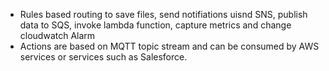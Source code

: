 - Rules based routing to save files, send notifiations uisnd SNS, publish data to SQS, invoke lambda function, capture metrics and change cloudwatch Alarm
- Actions are based on MQTT topic stream and can be consumed by AWS services or services such as Salesforce. 
